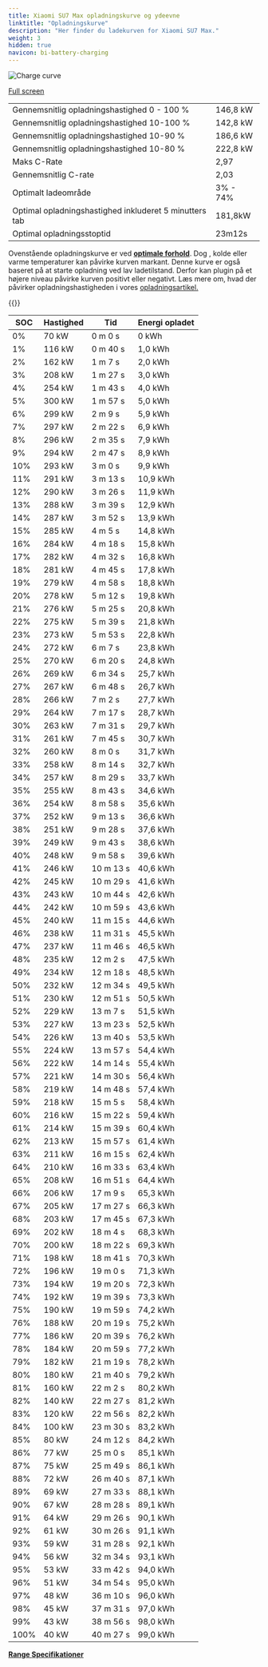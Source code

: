 ```yaml
---
title: Xiaomi SU7 Max opladningskurve og ydeevne
linktitle: "Opladningskurve"
description: "Her finder du ladekurven for Xiaomi SU7 Max."
weight: 3
hidden: true
navicon: bi-battery-charging
---
```

<!-- markdownlint-disable MD033 -->
<img src="/images/models/xiaomi/su7/su7_max/chargingcurve.svg" alt="Charge curve" class="img-fluid">

[Full screen](/images/models/xiaomi/su7/su7_max/chargingcurve.svg)


<table class="table table-striped border">
<tbody>
<tr>
<td>Gennemsnitlig opladningshastighed 0 - 100 %</td><td>146,8 kW</td>
</tr>
<tr>
<td>Gennemsnitlig opladningshastighed 10-100 %</td><td>142,8 kW</td>
</tr>
<tr>
<td>Gennemsnitlig opladningshastighed 10-90 %</td><td>186,6 kW</td>
</tr>
<tr>
<td>Gennemsnitlig opladningshastighed 10-80 %</td><td>222,8 kW</td>
</tr>
<tr>
<td>Maks C-Rate</td><td>2,97</td>
</tr>
<tr>
<td>Gennemsnitlig C-rate</td><td>2,03</td>
</tr>
<tr>
<td>Optimalt ladeområde</td><td>3% - 74%</td>
</tr>
<tr>
<td>Optimal opladningshastighed inkluderet 5 minutters tab</td><td>181,8kW</td>
</tr>
<tr>
<td>Optimal opladningsstoptid</td><td>23m12s</td>
</tr>
</tbody>
</table>


Ovenstående opladningskurve er ved **[optimale forhold](../../../../../technology/battery/charging/#temperatur)**. Dog , kolde eller varme temperaturer kan påvirke kurven markant. Denne kurve er også baseret på at starte opladning ved lav ladetilstand. Derfor kan plugin på et højere niveau påvirke kurven positivt eller negativt. Læs mere om, hvad der påvirker opladningshastigheden i vores [opladningsartikel.](../../../../../technology/battery/charging/)


{{<evkxdisplayaddarticle />}}
<table class="table table-striped border">
<thead>
<tr><th>SOC</th><th>Hastighed</th><th>Tid</th><th>Energi opladet</th></tr>
</thead>
<tbody>
<tr>
<td>0%</td><td>70 kW</td><td> 0 m 0 s </td><td>0 kWh </td>
</tr>
<tr>
<td>1%</td><td>116 kW</td><td> 0 m 40 s </td><td>1,0 kWh </td>
</tr>
<tr>
<td>2%</td><td>162 kW</td><td> 1 m 7 s </td><td>2,0 kWh </td>
</tr>
<tr>
<td>3%</td><td>208 kW</td><td> 1 m 27 s </td><td>3,0 kWh </td>
</tr>
<tr>
<td>4%</td><td>254 kW</td><td> 1 m 43 s </td><td>4,0 kWh </td>
</tr>
<tr>
<td>5%</td><td>300 kW</td><td> 1 m 57 s </td><td>5,0 kWh </td>
</tr>
<tr>
<td>6%</td><td>299 kW</td><td> 2 m 9 s </td><td>5,9 kWh </td>
</tr>
<tr>
<td>7%</td><td>297 kW</td><td> 2 m 22 s </td><td>6,9 kWh </td>
</tr>
<tr>
<td>8%</td><td>296 kW</td><td> 2 m 35 s </td><td>7,9 kWh </td>
</tr>
<tr>
<td>9%</td><td>294 kW</td><td> 2 m 47 s </td><td>8,9 kWh </td>
</tr>
<tr>
<td>10%</td><td>293 kW</td><td> 3 m 0 s </td><td>9,9 kWh </td>
</tr>
<tr>
<td>11%</td><td>291 kW</td><td> 3 m 13 s </td><td>10,9 kWh </td>
</tr>
<tr>
<td>12%</td><td>290 kW</td><td> 3 m 26 s </td><td>11,9 kWh </td>
</tr>
<tr>
<td>13%</td><td>288 kW</td><td> 3 m 39 s </td><td>12,9 kWh </td>
</tr>
<tr>
<td>14%</td><td>287 kW</td><td> 3 m 52 s </td><td>13,9 kWh </td>
</tr>
<tr>
<td>15%</td><td>285 kW</td><td> 4 m 5 s </td><td>14,8 kWh </td>
</tr>
<tr>
<td>16%</td><td>284 kW</td><td> 4 m 18 s </td><td>15,8 kWh </td>
</tr>
<tr>
<td>17%</td><td>282 kW</td><td> 4 m 32 s </td><td>16,8 kWh </td>
</tr>
<tr>
<td>18%</td><td>281 kW</td><td> 4 m 45 s </td><td>17,8 kWh </td>
</tr>
<tr>
<td>19%</td><td>279 kW</td><td> 4 m 58 s </td><td>18,8 kWh </td>
</tr>
<tr>
<td>20%</td><td>278 kW</td><td> 5 m 12 s </td><td>19,8 kWh </td>
</tr>
<tr>
<td>21%</td><td>276 kW</td><td> 5 m 25 s </td><td>20,8 kWh </td>
</tr>
<tr>
<td>22%</td><td>275 kW</td><td> 5 m 39 s </td><td>21,8 kWh </td>
</tr>
<tr>
<td>23%</td><td>273 kW</td><td> 5 m 53 s </td><td>22,8 kWh </td>
</tr>
<tr>
<td>24%</td><td>272 kW</td><td> 6 m 7 s </td><td>23,8 kWh </td>
</tr>
<tr>
<td>25%</td><td>270 kW</td><td> 6 m 20 s </td><td>24,8 kWh </td>
</tr>
<tr>
<td>26%</td><td>269 kW</td><td> 6 m 34 s </td><td>25,7 kWh </td>
</tr>
<tr>
<td>27%</td><td>267 kW</td><td> 6 m 48 s </td><td>26,7 kWh </td>
</tr>
<tr>
<td>28%</td><td>266 kW</td><td> 7 m 2 s </td><td>27,7 kWh </td>
</tr>
<tr>
<td>29%</td><td>264 kW</td><td> 7 m 17 s </td><td>28,7 kWh </td>
</tr>
<tr>
<td>30%</td><td>263 kW</td><td> 7 m 31 s </td><td>29,7 kWh </td>
</tr>
<tr>
<td>31%</td><td>261 kW</td><td> 7 m 45 s </td><td>30,7 kWh </td>
</tr>
<tr>
<td>32%</td><td>260 kW</td><td> 8 m 0 s </td><td>31,7 kWh </td>
</tr>
<tr>
<td>33%</td><td>258 kW</td><td> 8 m 14 s </td><td>32,7 kWh </td>
</tr>
<tr>
<td>34%</td><td>257 kW</td><td> 8 m 29 s </td><td>33,7 kWh </td>
</tr>
<tr>
<td>35%</td><td>255 kW</td><td> 8 m 43 s </td><td>34,6 kWh </td>
</tr>
<tr>
<td>36%</td><td>254 kW</td><td> 8 m 58 s </td><td>35,6 kWh </td>
</tr>
<tr>
<td>37%</td><td>252 kW</td><td> 9 m 13 s </td><td>36,6 kWh </td>
</tr>
<tr>
<td>38%</td><td>251 kW</td><td> 9 m 28 s </td><td>37,6 kWh </td>
</tr>
<tr>
<td>39%</td><td>249 kW</td><td> 9 m 43 s </td><td>38,6 kWh </td>
</tr>
<tr>
<td>40%</td><td>248 kW</td><td> 9 m 58 s </td><td>39,6 kWh </td>
</tr>
<tr>
<td>41%</td><td>246 kW</td><td> 10 m 13 s </td><td>40,6 kWh </td>
</tr>
<tr>
<td>42%</td><td>245 kW</td><td> 10 m 29 s </td><td>41,6 kWh </td>
</tr>
<tr>
<td>43%</td><td>243 kW</td><td> 10 m 44 s </td><td>42,6 kWh </td>
</tr>
<tr>
<td>44%</td><td>242 kW</td><td> 10 m 59 s </td><td>43,6 kWh </td>
</tr>
<tr>
<td>45%</td><td>240 kW</td><td> 11 m 15 s </td><td>44,6 kWh </td>
</tr>
<tr>
<td>46%</td><td>238 kW</td><td> 11 m 31 s </td><td>45,5 kWh </td>
</tr>
<tr>
<td>47%</td><td>237 kW</td><td> 11 m 46 s </td><td>46,5 kWh </td>
</tr>
<tr>
<td>48%</td><td>235 kW</td><td> 12 m 2 s </td><td>47,5 kWh </td>
</tr>
<tr>
<td>49%</td><td>234 kW</td><td> 12 m 18 s </td><td>48,5 kWh </td>
</tr>
<tr>
<td>50%</td><td>232 kW</td><td> 12 m 34 s </td><td>49,5 kWh </td>
</tr>
<tr>
<td>51%</td><td>230 kW</td><td> 12 m 51 s </td><td>50,5 kWh </td>
</tr>
<tr>
<td>52%</td><td>229 kW</td><td> 13 m 7 s </td><td>51,5 kWh </td>
</tr>
<tr>
<td>53%</td><td>227 kW</td><td> 13 m 23 s </td><td>52,5 kWh </td>
</tr>
<tr>
<td>54%</td><td>226 kW</td><td> 13 m 40 s </td><td>53,5 kWh </td>
</tr>
<tr>
<td>55%</td><td>224 kW</td><td> 13 m 57 s </td><td>54,4 kWh </td>
</tr>
<tr>
<td>56%</td><td>222 kW</td><td> 14 m 14 s </td><td>55,4 kWh </td>
</tr>
<tr>
<td>57%</td><td>221 kW</td><td> 14 m 30 s </td><td>56,4 kWh </td>
</tr>
<tr>
<td>58%</td><td>219 kW</td><td> 14 m 48 s </td><td>57,4 kWh </td>
</tr>
<tr>
<td>59%</td><td>218 kW</td><td> 15 m 5 s </td><td>58,4 kWh </td>
</tr>
<tr>
<td>60%</td><td>216 kW</td><td> 15 m 22 s </td><td>59,4 kWh </td>
</tr>
<tr>
<td>61%</td><td>214 kW</td><td> 15 m 39 s </td><td>60,4 kWh </td>
</tr>
<tr>
<td>62%</td><td>213 kW</td><td> 15 m 57 s </td><td>61,4 kWh </td>
</tr>
<tr>
<td>63%</td><td>211 kW</td><td> 16 m 15 s </td><td>62,4 kWh </td>
</tr>
<tr>
<td>64%</td><td>210 kW</td><td> 16 m 33 s </td><td>63,4 kWh </td>
</tr>
<tr>
<td>65%</td><td>208 kW</td><td> 16 m 51 s </td><td>64,4 kWh </td>
</tr>
<tr>
<td>66%</td><td>206 kW</td><td> 17 m 9 s </td><td>65,3 kWh </td>
</tr>
<tr>
<td>67%</td><td>205 kW</td><td> 17 m 27 s </td><td>66,3 kWh </td>
</tr>
<tr>
<td>68%</td><td>203 kW</td><td> 17 m 45 s </td><td>67,3 kWh </td>
</tr>
<tr>
<td>69%</td><td>202 kW</td><td> 18 m 4 s </td><td>68,3 kWh </td>
</tr>
<tr>
<td>70%</td><td>200 kW</td><td> 18 m 22 s </td><td>69,3 kWh </td>
</tr>
<tr>
<td>71%</td><td>198 kW</td><td> 18 m 41 s </td><td>70,3 kWh </td>
</tr>
<tr>
<td>72%</td><td>196 kW</td><td> 19 m 0 s </td><td>71,3 kWh </td>
</tr>
<tr>
<td>73%</td><td>194 kW</td><td> 19 m 20 s </td><td>72,3 kWh </td>
</tr>
<tr>
<td>74%</td><td>192 kW</td><td> 19 m 39 s </td><td>73,3 kWh </td>
</tr>
<tr>
<td>75%</td><td>190 kW</td><td> 19 m 59 s </td><td>74,2 kWh </td>
</tr>
<tr>
<td>76%</td><td>188 kW</td><td> 20 m 19 s </td><td>75,2 kWh </td>
</tr>
<tr>
<td>77%</td><td>186 kW</td><td> 20 m 39 s </td><td>76,2 kWh </td>
</tr>
<tr>
<td>78%</td><td>184 kW</td><td> 20 m 59 s </td><td>77,2 kWh </td>
</tr>
<tr>
<td>79%</td><td>182 kW</td><td> 21 m 19 s </td><td>78,2 kWh </td>
</tr>
<tr>
<td>80%</td><td>180 kW</td><td> 21 m 40 s </td><td>79,2 kWh </td>
</tr>
<tr>
<td>81%</td><td>160 kW</td><td> 22 m 2 s </td><td>80,2 kWh </td>
</tr>
<tr>
<td>82%</td><td>140 kW</td><td> 22 m 27 s </td><td>81,2 kWh </td>
</tr>
<tr>
<td>83%</td><td>120 kW</td><td> 22 m 56 s </td><td>82,2 kWh </td>
</tr>
<tr>
<td>84%</td><td>100 kW</td><td> 23 m 30 s </td><td>83,2 kWh </td>
</tr>
<tr>
<td>85%</td><td>80 kW</td><td> 24 m 12 s </td><td>84,2 kWh </td>
</tr>
<tr>
<td>86%</td><td>77 kW</td><td> 25 m 0 s </td><td>85,1 kWh </td>
</tr>
<tr>
<td>87%</td><td>75 kW</td><td> 25 m 49 s </td><td>86,1 kWh </td>
</tr>
<tr>
<td>88%</td><td>72 kW</td><td> 26 m 40 s </td><td>87,1 kWh </td>
</tr>
<tr>
<td>89%</td><td>69 kW</td><td> 27 m 33 s </td><td>88,1 kWh </td>
</tr>
<tr>
<td>90%</td><td>67 kW</td><td> 28 m 28 s </td><td>89,1 kWh </td>
</tr>
<tr>
<td>91%</td><td>64 kW</td><td> 29 m 26 s </td><td>90,1 kWh </td>
</tr>
<tr>
<td>92%</td><td>61 kW</td><td> 30 m 26 s </td><td>91,1 kWh </td>
</tr>
<tr>
<td>93%</td><td>59 kW</td><td> 31 m 28 s </td><td>92,1 kWh </td>
</tr>
<tr>
<td>94%</td><td>56 kW</td><td> 32 m 34 s </td><td>93,1 kWh </td>
</tr>
<tr>
<td>95%</td><td>53 kW</td><td> 33 m 42 s </td><td>94,0 kWh </td>
</tr>
<tr>
<td>96%</td><td>51 kW</td><td> 34 m 54 s </td><td>95,0 kWh </td>
</tr>
<tr>
<td>97%</td><td>48 kW</td><td> 36 m 10 s </td><td>96,0 kWh </td>
</tr>
<tr>
<td>98%</td><td>45 kW</td><td> 37 m 31 s </td><td>97,0 kWh </td>
</tr>
<tr>
<td>99%</td><td>43 kW</td><td> 38 m 56 s </td><td>98,0 kWh </td>
</tr>
<tr>
<td>100%</td><td>40 kW</td><td> 40 m 27 s </td><td>99,0 kWh </td>
</tr>
</tbody>
</table>

<div class="mt-3 mb-3">
<a href="../rangeandconsumption/" class="text-decoration-none text-black">
<strong><i class="bi-arrow-left"></i> Range </strong>
</a>
<a href="../specifications/" class="text-decoration-none text-black float-end">
<strong>Specifikationer <i class="bi-arrow-right"></i></strong>
</a>
</div>
